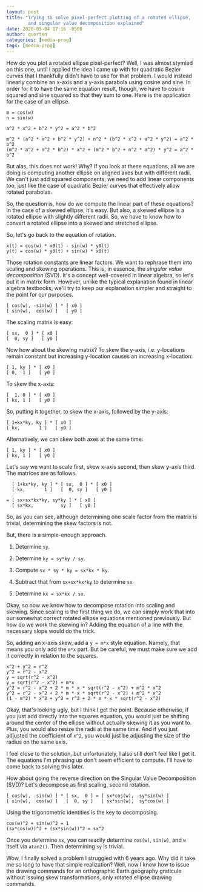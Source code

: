```yaml
---
layout: post
title: "Trying to solve pixel-perfect plotting of a rotated ellipse,
        and singular value decomposition explained"
date: 2020-05-04 17:16 -0500
author: quorten
categories: [media-prog]
tags: [media-prog]
---
```


How do you plot a rotated ellipse pixel-perfect?  Well, I was almost
stymied on this one, until I applied the idea I came up with for
quadratic Bezier curves that I thankfully didn't have to use for that
problem.  I would instead linearly combine an x-axis and a y-axis
parabola using cosine and sine.  In order for it to have the same
equation result, though, we have to cosine squared and sine squared so
that they sum to one.  Here is the application for the case of an
ellipse.

```
m = cos(w)
n = sin(w)

a^2 * x^2 + b^2 * y^2 = a^2 * b^2

m^2 * (a^2 * x^2 + b^2 * y^2) + n^2 * (b^2 * x^2 + a^2 * y^2) = a^2 * b^2
(m^2 * a^2 + n^2 * b^2) * x^2 + (m^2 * b^2 + n^2 * a^2) * y^2 = a^2 * b^2
```

But alas, this does not work!  Why?  If you look at these equations,
all we are doing is computing another ellipse on aligned axes but with
different radii.  We can't just add squared components, we need to add
linear components too, just like the case of quadratic Bezier curves
that effectively allow rotated parabolas.

<!-- more -->

So, the question is, how do we compute the linear part of these
equations?  In the case of a skewed ellipse, it's easy.  But also, a
skewed ellipse is a rotated ellipse with slightly different radii.
So, we have to know how to convert a rotated ellipse into a skewed and
stretched ellipse.

So, let's go back to the equation of rotation.

```
x(t) = cos(w) * x0(t) - sin(w) * y0(t)
y(t) = cos(w) * y0(t) + sin(w) * x0(t)
```

Those rotation constants are linear factors.  We want to rephrase them
into scaling and skewing operations.  This is, in essence, the
_singular value decomposition_ (SVD).  It's a concept well-covered in
linear algebra, so let's put it in matrix form.  However, unlike the
typical explanation found in linear algebra textbooks, we'll try to
keep our explanation simpler and straight to the point for our
purposes.

```
[ cos(w), -sin(w) ] * [ x0 ]
[ sin(w),  cos(w) ]   [ y0 ]
```

The scaling matrix is easy:

```
[ sx,  0 ] * [ x0 ]
[  0, sy ]   [ y0 ]
```

Now how about the skewing matrix?  To skew the y-axis,
i.e. y-locations remain constant but increasing y-location causes an
increasing x-location:

```
[ 1, ky ] * [ x0 ]
[ 0,  1 ]   [ y0 ]
```

To skew the x-axis:

```
[  1, 0 ] * [ x0 ]
[ kx, 1 ]   [ y0 ]
```

So, putting it together, to skew the x-axis, followed by the y-axis:

```
[ 1+kx*ky, ky ] * [ x0 ]
[ kx,       1 ]   [ y0 ]
```

Alternatively, we can skew both axes at the same time:

```
[ 1, ky ] * [ x0 ]
[ kx, 1 ]   [ y0 ]
```

Let's say we want to scale first, skew x-axis second, then skew y-axis
third.  The matrices are as follows.

```
  [ 1+kx*ky, ky ] * [ sx,  0 ] * [ x0 ]
  [ kx,       1 ]   [  0, sy ]   [ y0 ]

= [ sx+sx*kx*ky, sy*ky ] * [ x0 ]
  [ sx*kx,          sy ]   [ y0 ]
```

So, as you can see, although determining one scale factor from the
matrix is trivial, determining the skew factors is not.

But, there is a simple-enough approach.

1. Determine `sy`.

2. Determine `ky = sy*ky / sy`.

3. Compute `sx * sy * ky = sx*kx * ky`.

4. Subtract that from `sx+sx*kx*ky` to determine `sx`.

5. Determine `kx = sx*kx / sx`.

Okay, so now we know how to decompose rotation into scaling and
skewing.  Since scaling is the first thing we do, we can simply work
that into our somewhat correct rotated ellipse equations mentioned
previously.  But how do we work the skewing in?  Adding the equation
of a line with the necessary slope would do the trick.

So, adding an x-axis skew, add a `y = m*x` style equation.  Namely,
that means you only add the `m*x` part.  But be careful, we must make
sure we add it correctly in relation to the squares.

```
x^2 + y^2 = r^2
y^2 = r^2 - x^2
y = sqrt(r^2 - x^2)
y = sqrt(r^2 - x^2) + m*x
y^2 = r^2 - x^2 + 2 * m * x * sqrt(r^2 - x^2) + m^2 * x^2
y^2 = r^2 - x^2 + 2 * m * x * sqrt(r^2 - x^2) + m^2 * x^2
(1 - m^2) * x^2 + y^2 = r^2 + 2 * m * x * sqrt(r^2 - x^2)
```

Okay, that's looking ugly, but I think I get the point.  Because
otherwise, if you just add directly into the squares equation, you
would just be shifting around the center of the ellipse without
actually skewing it as you want to.  Plus, you would also resize the
radii at the same time.  And if you just adjusted the coefficient of
`x^2`, you would just be adjusting the size of the radius on the same
axis.

I feel close to the solution, but unfortunately, I also still don't
feel like I get it.  The equations I'm phrasing up don't seem
efficient to compute.  I'll have to come back to solving this later.

How about going the reverse direction on the Singular Value
Decomposition (SVD)?  Let's decompose as first scaling, second
rotation.

```
[ cos(w), -sin(w) ] * [ sx,  0 ] = [ sx*cos(w), -sy*sin(w) ]
[ sin(w),  cos(w) ]   [  0, sy ]   [ sx*sin(w),  sy*cos(w) ]
```

Using the trigonometric identities is the key to decomposing.

```
cos(w)^2 + sin(w)^2 = 1
(sx*cos(w))^2 + (sx*sin(w))^2 = sx^2
```

Once you determine `sx`, you can readily determine `cos(w)`, `sin(w)`,
and `w` itself via `atan2()`.  Then determining `sy` is trivial.

Wow, I finally solved a problem I struggled with 6 years ago.  Why did
it take me so long to have that simple realization?  Well, now I know
how to issue the drawing commands for an orthographic Earth geography
graticule without issuing skew transformations, only rotated ellipse
drawing commands.
